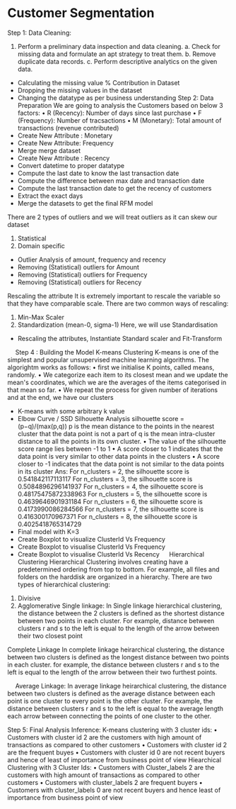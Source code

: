 # Customer Segmentation
Step 1: Data Cleaning:
1. Perform a preliminary data inspection and data cleaning.
a. Check for missing data and formulate an apt strategy to treat them.
b. Remove duplicate data records.
c. Perform descriptive analytics on the given data.
- Calculating the missing value % Contribution in Dataset
- Dropping the missing values in the dataset
- Changing the datatype as per business understanding
Step 2: Data Preparation
We are going to analysis the Customers based on below 3 factors:
•	R (Recency): Number of days since last purchase
•	F (Frequency): Number of tracsactions
•	M (Monetary): Total amount of transactions (revenue contributed)
-	Create New Attribute : Monetary
-	Create New Attribute: Frequency
-	Merge merge dataset 
-	Create New Attribute : Recency
-	Convert datetime to proper datatype
-	Compute the last date to know the last transaction date
-	Compute the difference between max date and transaction date
-	Compute the last transaction date to get the recency of customers
-	Extract the exact days
-	Merge the datasets to get the final RFM model

There are 2 types of outliers and we will treat outliers as it can skew our dataset
1.	Statistical
2.	Domain specific

-	Outlier Analysis of amount, frequency and recency
-	Removing (Statistical) outliers for Amount
-	Removing (Statistical) outliers for Frequency
-	Removing (Statistical) outliers for Recency

Rescaling the attribute
It is extremely important to rescale the variable so that they have comparable scale. There are two common ways of rescaling:
1.	Min-Max Scaler
2.	Standardization (mean-0, sigma-1)
Here, we will use Standardisation

-	Rescaling the attributes, Instantiate Standard scaler and Fit-Transform


 
Step 4 : Building the Model
K-means Clustering
K-means is one of the simplest and popular unsupervised machine learning algorithms.
The algorightm works as follows:
•	first we initialise K points, called means, randomly.
•	We categorize each item to its closest mean and we update the mean's coordinates, which we are the averages of the items categorised in that mean so far.
•	We repeat the process for given number of iterations and at the end, we have our clusters
-	K-means with some arbitrary k value
-	Elbow Curve / SSD
Silhouette Analysis
silhouette score = (p−q)/(max(p,q))
p is the mean distance to the points in the nearest cluster that the data point is not a part of q is the mean intra-cluster distance to all the points in its own cluster.
•	The value of the silhouette score range lies between -1 to 1
•	A score closer to 1 indicates that the data point is very similar to other data points in the clusters
•	A score closer to -1 indicates that the data point is not similar to the data points in its cluster
Ans: For n_clusters = 2, the silhouette score is 0.541842117113117
For n_clusters = 3, the silhouette score is 0.5084896296141937
For n_clusters = 4, the silhouette score is 0.48175475872338963
For n_clusters = 5, the silhouette score is 0.4639646901931184
For n_clusters = 6, the silhouette score is 0.4173990086284566
For n_clusters = 7, the silhouette score is 0.416300170967371
For n_clusters = 8, the silhouette score is 0.4025418765314729
-	Final model with K=3
-	Create Boxplot to visualize ClusterId  Vs Frequency
-	Create Boxplot to visualise ClusterId Vs Frequency
-	Create Boxplot to visualise ClusterId Vs Recency
 
Hierarchical Clustering
Hierarchical Clustering involves creating have a predetermined ordering from top to bottom. For example, all files and folders on the harddisk are organized in a hierarchy. There are two types of hierarchical clustering:
1.	Divisive
2.	Agglomerative
Single linkage:
In Single linkage hierarchical clustering, the distance between the 2 clusters is defined as the shortest distance between two points in each cluster. For example, distance between clusters r and s to the left is equal to the length of the arrow between their two closest point
 
Complete Linkage
In complete linkage heirarchical clustering, the distance between two clusters is defined as the longest distance between two points in each cluster. for example, the distance between clusters r and s to the left is equal to the length of the arrow between their two furthest points.
 
 
Average Linkage:
In average linkage heirarchical clustering, the distance between two clusters is defined as the average distance between each point is one cluster to every point is the other cluster. For example, the distance between clusters r and s to the left is equal to the average length each arrow between connecting the points of one cluster to the other.
 

Step 5: Final Analysis
Inference:
K-means clustering with 3 cluster ids:
•	Customers with cluster id 2 are the customers with high amount of transactions as compared to other customers
•	Customers with cluster id 2 are the frequent buyes
•	Customers with cluster id 0 are not recent buyers and hence of least of importance from business point of view
Hiearchical Clustering with 3 Cluster Ids:
•	Customers with Cluster_labels 2 are the customers with high amount of transactions as compared to other customers
•	Customers with cluster_labels 2 are frequent buyers
•	Customers with cluster_labels 0 are not recent buyers and hence least of importance from business point of view
